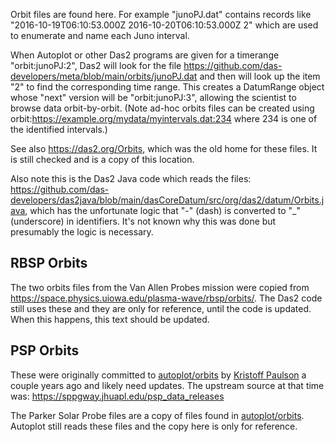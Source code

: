 Orbit files are found here.  For example "junoPJ.dat" contains records
like "2016-10-19T06:10:53.000Z 2016-10-20T06:10:53.000Z 2" which are used
to enumerate and name each Juno interval.

When Autoplot or other Das2 programs are given for a timerange "orbit:junoPJ:2",
Das2 will look for the file https://github.com/das-developers/meta/blob/main/orbits/junoPJ.dat
and then will look up the item "2" to find the corresponding time range.  This
creates a DatumRange object whose "next" version will be "orbit:junoPJ:3", allowing
the scientist to browse data orbit-by-orbit.  (Note ad-hoc orbits files can be
created using orbit:https://example.org/mydata/myintervals.dat:234 where 234 is one
of the identified intervals.)

See also https://das2.org/Orbits, which was the old home for these files.  It is still
checked and is a copy of this location.

Also note this is the Das2 Java code which reads the files: https://github.com/das-developers/das2java/blob/main/dasCoreDatum/src/org/das2/datum/Orbits.java,
which has the unfortunate logic that "-" (dash) is converted to "_" (underscore) in identifiers.  It's not known why this was done
but presumably the logic is necessary.

## RBSP Orbits
The two orbits files from the Van Allen Probes mission were copied from https://space.physics.uiowa.edu/plasma-wave/rbsp/orbits/.  The
Das2 code still uses these and they are only for reference, until the code is updated.  When this happens, this text should be 
updated.

## PSP Orbits

These were originally committed to [autoplot/orbits](https://github.com/autoplot/orbits/tree/main/psp)
by [Kristoff Paulson](https://github.com/kpaulson) a couple years ago and 
likely need updates.  The upstream source at that time was: 
https://sppgway.jhuapl.edu/psp_data_releases

The Parker Solar Probe files are a copy of files found in [autoplot/orbits](https://github.com/autoplot/orbits/tree/main/psp).  Autoplot still reads these files and the copy here is only for reference.
